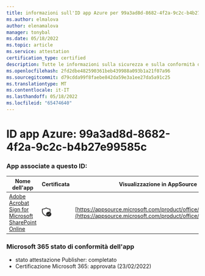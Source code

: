 ```yaml
---
title: informazioni sull'ID app Azure per 99a3ad8d-8682-4f2a-9c2c-b4b27e99585c
ms.author: elmalova
author: elenamalova
manager: tonybal
ms.date: 05/18/2022
ms.topic: article
ms.service: attestation
certification_type: certified
description: Tutte le informazioni sulla sicurezza e sulla conformità disponibili per 99a3ad8d-8682-4f2a-9c2c-b4b27e99585c.
ms.openlocfilehash: 2fd2dbe482590361beb439988a093b1a21f07a96
ms.sourcegitcommit: d79cdda99f8faebe842da59e3a1ee27da5a91c25
ms.translationtype: MT
ms.contentlocale: it-IT
ms.lasthandoff: 05/18/2022
ms.locfileid: "65474640"
---
```

# <a name="azure-app-id-99a3ad8d-8682-4f2a-9c2c-b4b27e99585c"></a>ID app Azure: 99a3ad8d-8682-4f2a-9c2c-b4b27e99585c


### <a name="apps-associated-with-this-id"></a>App associate a questo ID:
| **Nome dell'app** | **Certificata** | **Visualizzazione in AppSource** |
|--------------|---------------|-----------------------|
| [Adobe Acrobat Sign for Microsoft SharePoint Online](../forward/WA104381012.md) | <img alt="Certified application badge" src="../media/certified-badge.png" height="25" width="25" /> | [https://appsource.microsoft.com/product/office/WA104381012](https://appsource.microsoft.com/product/office/WA104381012) |

### <a name="microsoft-365-app-compliance-status"></a>Microsoft 365 stato di conformità dell'app
- stato attestazione Publisher: completato
- Certificazione Microsoft 365: approvata (23/02/2022)
